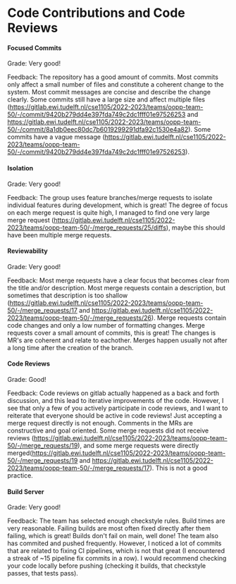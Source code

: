 # Code Contributions and Code Reviews

#### Focused Commits

Grade: Very good!

Feedback: The repository has a good amount of commits. Most commits only affect a small number of files and constitute a coherent change to the system. Most commit messages are concise and describe the change clearly. Some commits still have a large size and affect multiple files (https://gitlab.ewi.tudelft.nl/cse1105/2022-2023/teams/oopp-team-50/-/commit/9420b279dd4e397fda749c2dc1fff01e97526253 and https://gitlab.ewi.tudelft.nl/cse1105/2022-2023/teams/oopp-team-50/-/commit/8a1db0eec80dc7b6019299291dfa92c1530e4a82). Some commits have a vague message (https://gitlab.ewi.tudelft.nl/cse1105/2022-2023/teams/oopp-team-50/-/commit/9420b279dd4e397fda749c2dc1fff01e97526253). 


#### Isolation

Grade: Very good!

Feedback: The group uses feature branches/merge requests to isolate individual features during development, which is great! The degree of focus on each merge request is quite high, I managed to find one very large merge request (https://gitlab.ewi.tudelft.nl/cse1105/2022-2023/teams/oopp-team-50/-/merge_requests/25/diffs), maybe this should have been multiple merge requests.

#### Reviewability

Grade: Very good!

Feedback: Most merge requests have a clear focus that becomes clear from the title and/or description. Most merge requests contain a description, but sometimes that description is too shallow (https://gitlab.ewi.tudelft.nl/cse1105/2022-2023/teams/oopp-team-50/-/merge_requests/17 and https://gitlab.ewi.tudelft.nl/cse1105/2022-2023/teams/oopp-team-50/-/merge_requests/26). Merge requests contain code changes and only a low number of formatting changes. Merge requests cover a small amount of commits, this is great! The changes is MR's are coherent and relate to eachother. Merges happen usually not after a long time after the creation of the branch.


#### Code Reviews

Grade: Good!

Feedback: Code reviews on gitlab actually happened as a back and forth discussion, and this lead to iterative improvements of the code. However, I see that only a few of you actively participate in code reviews, and I want to reiterate that everyone should be active in code reviews! Just accepting a merge request directly is not enough. Comments in the MRs are constructive and goal oriented. Some merge requests did not receive reviews (https://gitlab.ewi.tudelft.nl/cse1105/2022-2023/teams/oopp-team-50/-/merge_requests/19), and some merge requests were directly merged(https://gitlab.ewi.tudelft.nl/cse1105/2022-2023/teams/oopp-team-50/-/merge_requests/19 and https://gitlab.ewi.tudelft.nl/cse1105/2022-2023/teams/oopp-team-50/-/merge_requests/17). This is not a good practice.

#### Build Server

Grade: Very good!

Feedback: The team has selected enough checkstyle rules. Build times are very reasonable. Failing builds are most often fixed directly after them failing, which is great! Builds don't fail on main, well done! The team also has commited and pushed frequently. However, I noticed a lot of commits that are related to fixing CI pipelines, which is not that great (I encountered a streak of ~15 pipeline fix commits in a row). I would recommend checking your code locally before pushing (checking it builds, that checkstyle passes, that tests pass).